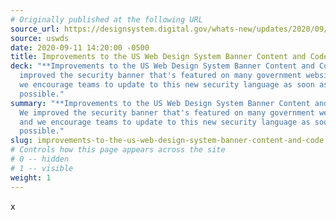```yaml
---
# Originally published at the following URL
source_url: https://designsystem.digital.gov/whats-new/updates/2020/09/08/Improvements-banner/
source: uswds
date: 2020-09-11 14:20:00 -0500
title: Improvements to the US Web Design System Banner Content and Code
deck: "**Improvements to the US Web Design System Banner Content and Code** - We
  improved the security banner that's featured on many government websites and
  we encourage teams to update to this new security language as soon as
  possible."
summary: "**Improvements to the US Web Design System Banner Content and Code** -
  We improved the security banner that's featured on many government websites
  and we encourage teams to update to this new security language as soon as
  possible."
slug: improvements-to-the-us-web-design-system-banner-content-and-code
# Controls how this page appears across the site
# 0 -- hidden
# 1 -- visible
weight: 1
---
```

x